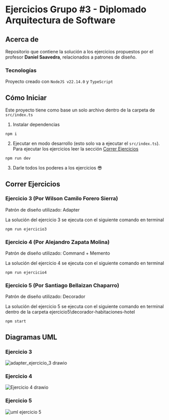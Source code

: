 # Ejercicios Grupo #3 - Diplomado Arquitectura de Software

## Acerca de

Repositorio que contiene la solución a los ejercicios propuestos por el profesor **Daniel Saavedra**, relacionados a patrones de diseño.

### Tecnologías

Proyecto creado con `NodeJS v22.14.0` y `TypeScript`

## Cómo Iniciar

Este proyecto tiene como base un solo archivo dentro de la carpeta de `src/index.ts`

1. Instalar dependencias

```
npm i
```

2. Ejecutar en modo desarrollo (esto solo va a ejecutar el `src/index.ts`). Para ejecutar los ejercicios leer la sección [Correr Ejercicios](#correr-ejercicios)

```
npm run dev
```

3. Darle todos los poderes a los ejercicios 😎

## Correr Ejercicios

### Ejercicio 3 (Por Wilson Camilo Forero Sierra)

Patrón de diseño utilizado: Adapter

La solución del ejercicio 3 se ejecuta con el siguiente comando en terminal 

```
npm run ejercicio3
```

### Ejercicio 4 (Por Alejandro Zapata Molina)

Patrón de diseño utilizado: Command + Memento

La solución del ejercicio 4 se ejecuta con el siguiente comando en terminal

```
npm run ejercicio4
```

### Ejercicio 5 (Por Santiago Bellaizan Chaparro)

Patrón de diseño utilizado: Decorador

La solución del ejercicio 5 se ejecuta con el siguiente comando en terminal dentro de la carpeta ejercicio5\decorador-habitaciones-hotel

```
npm start
```

## Diagramas UML

### Ejercicio 3

![adapter_ejercicio_3 drawio](https://github.com/user-attachments/assets/0c6ddd9c-6c52-48d9-bf23-a2dc494b6361)


### Ejercicio 4

![Ejercicio 4 drawio](https://github.com/user-attachments/assets/00f23f97-41f6-4b75-8ee2-3b5d998b986e)

### Ejercicio 5
![uml ejercicio 5](https://github.com/user-attachments/assets/1e02ffc0-7899-4e49-a724-97fd0f57ab4e)


